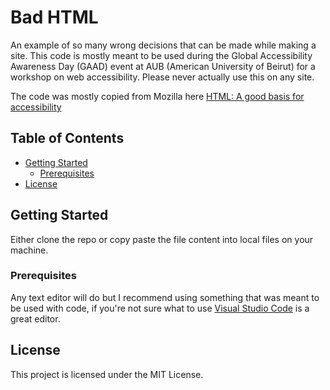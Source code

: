 # Bad HTML

An example of so many wrong decisions that can be made while making a site. This code is mostly meant to be used during the Global Accessibility Awareness Day (GAAD) event at AUB (American University of Beirut) for a workshop on web accessibility. Please never actually use this on any site.

The code was mostly copied from Mozilla here [HTML: A good basis for accessibility](https://developer.mozilla.org/en-US/docs/Learn/Accessibility/HTML)

## Table of Contents

* [Getting Started](#getting-started)
	* [Prerequisites](#prerequisites)
* [License](#license)

## Getting Started

Either clone the repo or copy paste the file content into local files on your machine.

### Prerequisites

Any text editor will do but I recommend using something that was meant to be used with code, if you're not sure what to use [Visual Studio Code](https://code.visualstudio.com/) is a great editor.

## License

This project is licensed under the MIT License.
